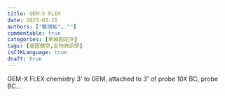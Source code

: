 ```yaml
---
title: GEM-X FLEX
date: 2025-03-16
authors: ["戴揚紘", ""]
commentable: true
categories: [單細胞定序]
tags: [基因體學,生物資訊學]
isCJKLanguage: true
draft: true
---
```


GEM-X FLEX chemistry 
3' to GEM, attached to 3' of probe
10X BC, probe BC...

